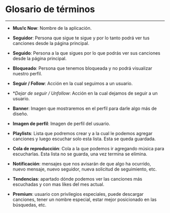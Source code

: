 # Glosario de términos

---

- **Mus!c Now**: Nombre de la aplicación.

- **Seguidor**: Persona que sigue te sigue y por lo tanto podrá ver tus canciones desde la página principal.

- **Seguido**: Persona a la que sigues por lo que podrás ver sus canciones desde la página principal.

- **Bloqueado**: Persona que tenemos bloqueada y no podrá visualizar nuestro perfil.

- **Seguir / Follow**: Acción en la cual seguimos a un usuario.

- **Dejar de seguir / Unfollow*: Acción en la cual dejamos de seguir a un usuario.

- **Banner**: Imagen que mostraremos en el perfil para darle algo más de diseño.

- **Imagen de perfil**: Imagen de perfil del usuario.

- **Playlists**: Lista que podremos crear y a la cual le podemos agregar canciones y luego escuchar solo esta lista. Esta se queda guardada.

- **Cola de reproducción**: Cola a la que podemos ir agregando música para escucharlas. Esta lista no se guarda, una vez termina se elimina.

- **Notificación**: mensajes que nos avisarán de que algo ha ocurrido, nuevo mensaje, nuevo seguidor, nueva solicitud de seguimiento, etc.

- **Tendencias**: apartado dónde podemos ver las canciones más escuchadas y con mas likes del mes actual.

- **Premium**: usuario con privilegios especiales, puede descargar canciones, tener un nombre especial, estar mejor posicionado en las búsquedas, etc.